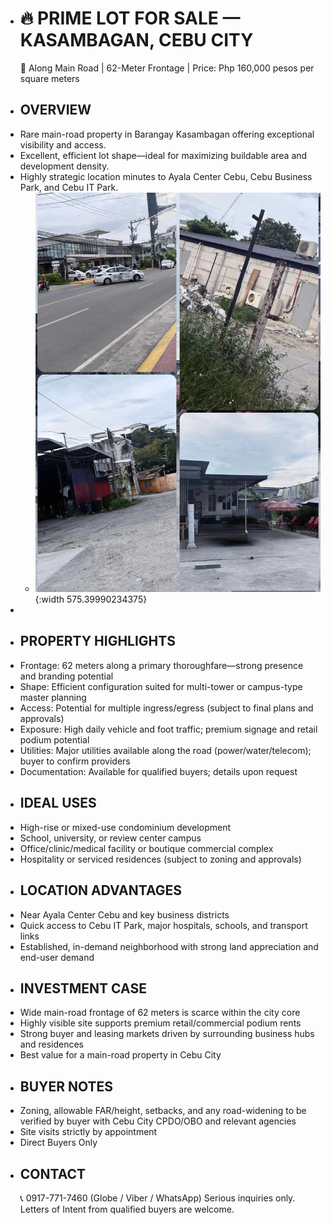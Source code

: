 - # 🔥 PRIME LOT FOR SALE — KASAMBAGAN, CEBU CITY
  📍 Along Main Road | 62-Meter Frontage | Price: Php 160,000 pesos per square meters
- ## OVERVIEW
- Rare main-road property in Barangay Kasambagan offering exceptional visibility and access.
- Excellent, efficient lot shape—ideal for maximizing buildable area and development density.
- Highly strategic location minutes to Ayala Center Cebu, Cebu Business Park, and Cebu IT Park.
	- ![COLLAGE_6536.jpg](../assets/COLLAGE_6536_1758330581014_0.jpg){:width 575.39990234375}
-
- ## PROPERTY HIGHLIGHTS
- Frontage: 62 meters along a primary thoroughfare—strong presence and branding potential
- Shape: Efficient configuration suited for multi-tower or campus-type master planning
- Access: Potential for multiple ingress/egress (subject to final plans and approvals)
- Exposure: High daily vehicle and foot traffic; premium signage and retail podium potential
- Utilities: Major utilities available along the road (power/water/telecom); buyer to confirm providers
- Documentation: Available for qualified buyers; details upon request
- ## IDEAL USES
- High-rise or mixed-use condominium development
- School, university, or review center campus
- Office/clinic/medical facility or boutique commercial complex
- Hospitality or serviced residences (subject to zoning and approvals)
- ## LOCATION ADVANTAGES
- Near Ayala Center Cebu and key business districts
- Quick access to Cebu IT Park, major hospitals, schools, and transport links
- Established, in-demand neighborhood with strong land appreciation and end-user demand
- ## INVESTMENT CASE
- Wide main-road frontage of 62 meters is scarce within the city core
- Highly visible site supports premium retail/commercial podium rents
- Strong buyer and leasing markets driven by surrounding business hubs and residences
- Best value for a main-road property in Cebu City
- ## BUYER NOTES
- Zoning, allowable FAR/height, setbacks, and any road-widening to be verified by buyer with Cebu City CPDO/OBO and relevant agencies
- Site visits strictly by appointment
- Direct Buyers Only
- ## CONTACT
  📞 0917-771-7460 (Globe / Viber / WhatsApp)
  Serious inquiries only. Letters of Intent from qualified buyers are welcome.